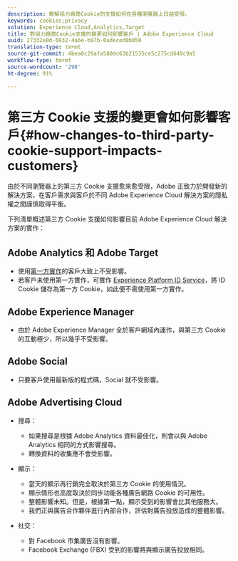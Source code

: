 ```yaml
---
description: 瞭解協力廠商Cookie的支援如何在各種瀏覽器上日益受限。
keywords: cookies;privacy
solution: Experience Cloud,Analytics,Target
title: 對協力廠商Cookie支援的變更如何影響客戶 | Adobe Experience Cloud
uuid: 27332e0d-6932-4a6e-b97b-0adeced0b050
translation-type: tm+mt
source-git-commit: 4bea0c29afa580dc63b21535ce5c275cd649c9a5
workflow-type: tm+mt
source-wordcount: '298'
ht-degree: 91%

---
```



# 第三方 Cookie 支援的變更會如何影響客戶{#how-changes-to-third-party-cookie-support-impacts-customers}

由於不同瀏覽器上的第三方 Cookie 支援愈來愈受限，Adobe 正致力於開發新的解決方案，在客戶需求與客戶於不同 Adobe Experience Cloud 解決方案的隱私權之間謹慎取得平衡。

下列清單概述第三方 Cookie 支援如何影響目前 Adobe Experience Cloud 解決方案的實作：

## Adobe Analytics 和 Adobe Target

* 使用[第一方實作](/help/interface/cookies/cookies-first-party.md)的客戶大致上不受影響。
* 若客戶未使用第一方實作，可實作 [Experience Platform ID Service](https://docs.adobe.com/content/help/zh-Hant/id-service/using/implementation/implementation-guides.html)，將 ID Cookie 儲存為第一方 Cookie，如此便不需使用第一方實作。

## Adobe Experience Manager

* 由於 Adobe Experience Manager 全於客戶網域內運作，與第三方 Cookie 的互動極少，所以幾乎不受影響。

## Adobe Social

* 只要客戶使用最新版的程式碼，Social 就不受影響。

## Adobe Advertising Cloud

* 搜尋：

   * 如果搜尋是根據 Adobe Analytics 資料最佳化，則會以與 Adobe Analytics 相同的方式影響搜尋。
   * 轉換資料的收集應不會受影響。

* 顯示：

   * 當天的顯示再行銷完全取決於第三方 Cookie 的使用情況。
   * 顯示情形也高度取決於同步功能各種廣告網路 Cookie 的可用性。
   * 整體影響未知。但是，根據第一點，顯示受到的影響會比其他服務大。
   * 我們正與廣告合作夥伴進行內部合作，評估對廣告投放造成的整體影響。

* 社交：

   * 對 Facebook 市集廣告沒有影響。
   * Facebook Exchange (FBX) 受到的影響將與顯示廣告投放相同。
